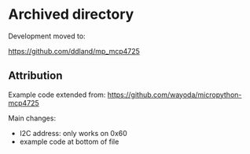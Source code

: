 # Archived directory

Development moved to:

https://github.com/ddland/mp_mcp4725

## Attribution
Example code extended from: 
https://github.com/wayoda/micropython-mcp4725

Main changes:
 - I2C address: only works on 0x60
 - example code at bottom of file



